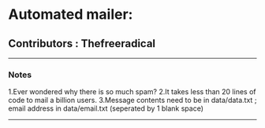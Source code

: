 
#  Automated mailer:
## Contributors : Thefreeradical

********************************************************************************

### Notes

1.Ever wondered why there is so much spam? 
2.It takes less than 20 lines of code to mail a billion users.
3.Message contents need to be in data/data.txt ; email address in data/email.txt (seperated by 1 blank space)

**********************************************************************************
